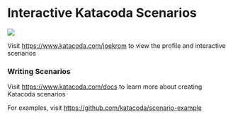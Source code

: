 # Interactive Katacoda Scenarios

[![](http://shields.katacoda.com/katacoda/joekrom/count.svg)](https://www.katacoda.com/joekrom "Get your profile on Katacoda.com")

Visit https://www.katacoda.com/joekrom to view the profile and interactive scenarios

### Writing Scenarios
Visit https://www.katacoda.com/docs to learn more about creating Katacoda scenarios

For examples, visit https://github.com/katacoda/scenario-example
